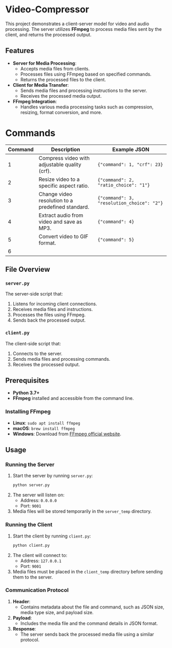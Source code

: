 # Video-Compressor

This project demonstrates a client-server model for video and audio processing. The server utilizes **FFmpeg** to process media files sent by the client, and returns the processed output.

## Features

- **Server for Media Processing**:
  - Accepts media files from clients.
  - Processes files using FFmpeg based on specified commands.
  - Returns the processed files to the client.
- **Client for Media Transfer**:
  - Sends media files and processing instructions to the server.
  - Receives the processed media output.
- **FFmpeg Integration**:
  - Handles various media processing tasks such as compression, resizing, format conversion, and more.

# Commands

| Command | Description                                       | Example JSON                                |
|---------|---------------------------------------------------|--------------------------------------------|
| 1       | Compress video with adjustable quality (crf).     | `{"command": 1, "crf": 23}`                |
| 2       | Resize video to a specific aspect ratio.          | `{"command": 2, "ratio_choice": "1"}`      |
| 3       | Change video resolution to a predefined standard. | `{"command": 3, "resolution_choice": "2"}` |
| 4       | Extract audio from video and save as MP3.         | `{"command": 4}`                           |
| 5       | Convert video to GIF format.                      | `{"command": 5}`                           |
| 6      

## File Overview

### `server.py`
The server-side script that:
1. Listens for incoming client connections.
2. Receives media files and instructions.
3. Processes the files using FFmpeg.
4. Sends back the processed output.

### `client.py`
The client-side script that:
1. Connects to the server.
2. Sends media files and processing commands.
3. Receives the processed output.


## Prerequisites

- **Python 3.7+**
- **FFmpeg** installed and accessible from the command line.

### Installing FFmpeg

- **Linux**: `sudo apt install ffmpeg`
- **macOS**: `brew install ffmpeg`
- **Windows**: Download from [FFmpeg official website](https://ffmpeg.org/download.html).

## Usage

### Running the Server

1. Start the server by running `server.py`:
    ```bash
    python server.py
    ```
2. The server will listen on:
   - Address: `0.0.0.0`
   - Port: `9001`
3. Media files will be stored temporarily in the `server_temp` directory.

### Running the Client

1. Start the client by running `client.py`:
    ```bash
    python client.py
    ```
2. The client will connect to:
   - Address: `127.0.0.1`
   - Port: `9001`
3. Media files must be placed in the `client_temp` directory before sending them to the server.

### Communication Protocol

1. **Header**:  
   - Contains metadata about the file and command, such as JSON size, media type size, and payload size.
2. **Payload**:  
   - Includes the media file and the command details in JSON format.
3. **Response**:  
   - The server sends back the processed media file using a similar protocol.
